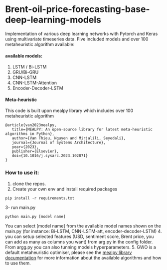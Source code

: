 # Brent-oil-price-forecasting-base-deep-learning-models
Implementation of various deep learning networks with Pytorch and Keras using multivariate timeseries data.
Five included models and over 100 metaheuristic algorithm available:
#### available models:
1. LSTM / Bi-LSTM
2. GRU/Bi-GRU
3. CNN-LSTM
4. CNN-LSTM-Attention
5. Encoder-Decoder-LSTM

#### Meta-heuristic 
This code is built upon mealpy library which includes over 100 metaheuristic algorithm
```
@article{van2023mealpy,
   title={MEALPY: An open-source library for latest meta-heuristic algorithms in Python},
   author={Van Thieu, Nguyen and Mirjalili, Seyedali},
   journal={Journal of Systems Architecture},
   year={2023},
   publisher={Elsevier},
   doi={10.1016/j.sysarc.2023.102871}
}
```
### How to use it:
1. clone the repos.
2. Create your own env and install required packages
```
pip install -r requirements.txt
```
3- run main.py 
```
python main.py [model name]
```
You can select [model name] from the available model names shown on the main.py (for instance: Bi-LSTM, CNN-LSTM-att, encoder-decoder-LSTM)
4. you can setup selected features (USD, sentiment score, Brent price, you can add as many as columns you want) from arg.py in the config folder. From argg.py you can also tunning models hyperparameters.
5. GWO is a default metaheuristic optimiser, please see the [mealpy library documentation](https://mealpy.readthedocs.io/en/latest/index.html) for more information about the available algorithms and how to use them. 
